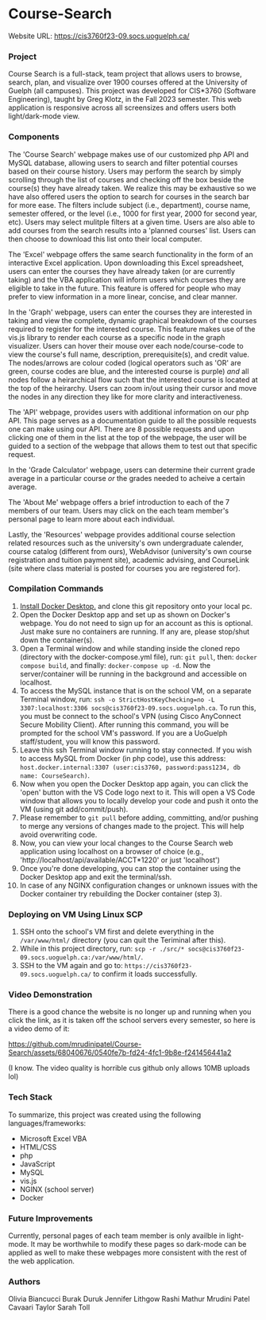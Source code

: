 # Course-Search
Website URL: https://cis3760f23-09.socs.uoguelph.ca/

### Project
Course Search is a full-stack, team project that allows users to browse, search, plan, and visualize over 1900 courses offered at the University of Guelph (all campuses). This project was developed for CIS*3760 (Software Engineering), taught by Greg Klotz, in the Fall 2023 semester. This web application is responsive across all screensizes and offers users both light/dark-mode view. 

### Components
The 'Course Search' webpage makes use of our customized php API and MySQL database, allowing users to search and filter potential courses based on their course history. Users may perform the search by simply scrolling through the list of courses and checking off the box beside the course(s) they have already taken. We realize this may be exhaustive so we have also offered users the option to search for courses in the search bar for more ease. The filters include subject (i.e., department), course name, semester offered, or the level (i.e., 1000 for first year, 2000 for second year, etc). Users may select mulitple filters at a given time. Users are also able to add courses from the search results into a 'planned courses' list. Users can then choose to download this list onto their local computer.

The 'Excel' webpage offers the same search functionality in the form of an interactive Excel application. Upon downloading this Excel spreadsheet, users can enter the courses they have already taken (or are currently taking) and the VBA application will inform users which courses they are eligible to take in the future. This feature is offered for people who may prefer to view information in a more linear, concise, and clear manner.

In the 'Graph' webpage, users can enter the courses they are interested in taking and view the complete, dynamic graphical breakdown of the courses required to register for the interested course. This feature makes use of the vis.js library to render each course as a specific node in the graph visualizer. Users can hover their mouse over each node/course-code to view the course's full name, description, prerequisite(s), and credit value. The nodes/arrows are colour coded (logical operators such as 'OR' are green, course codes are blue, and the interested course is purple) _and_ all nodes follow a heirarchical flow such that the interested course is located at the top of the heirarchy. Users can zoom in/out using their cursor and move the nodes in any direction they like for more clarity and interactiveness.

The 'API' webpage, provides users with additional information on our php API. This page serves as a documentation guide to all the possible requests one can make using our API. There are 8 possible requests and upon clicking one of them in the list at the top of the webpage, the user will be guided to a section of the webpage that allows them to test out that specific request.

In the 'Grade Calculator' webpage, users can determine their current grade average in a particular course _or_ the grades needed to acheive a certain average.

The 'About Me' webpage offers a brief introduction to each of the 7 members of our team. Users may click on the each team member's personal page to learn more about each individual.

Lastly, the 'Resources' webpage provides additional course selection related resources such as the university's own undergraduate calender, course catalog (different from ours), WebAdvisor (university's own course registration and tuition payment site), academic advising, and CourseLink (site where class material is posted for courses you are registered for).

### Compilation Commands
1. [Install Docker Desktop.](https://www.docker.com/products/docker-desktop/) and clone this git repository onto your local pc.
2. Open the Docker Desktop app and set up as shown on Docker's webpage. You do not need to sign up for an account as this is optional. Just make sure no containers are running. If any are, please stop/shut down the container(s).
3. Open a Terminal window and while standing inside the cloned repo (directory with the docker-compose.yml file), run: ```git pull```, then: ```docker compose build```, and finally: ```docker-compose up -d```. Now the server/container will be running in the background and accessible on localhost.
4. To access the MySQL instance that is on the school VM, on a separate Terminal window, run: ```ssh -o StrictHostKeyChecking=no -L 3307:localhost:3306 socs@cis3760f23-09.socs.uoguelph.ca```. To run this, you must be connect to the school's VPN (using Cisco AnyConnect Secure Mobility Client). After running this command, you will be prompted for the school VM's password. If you are a UoGuelph staff/student, you will know this password.
5. Leave this ssh Terminal window running to stay connected. If you wish to access MySQL from Docker (in php code), use this address: ```host.docker.internal:3307 (user:cis3760, password:pass1234, db name: CourseSearch)```.
6. Now when you open the Docker Desktop app again, you can click the 'open' button with the VS Code logo next to it. This will open a VS Code window that allows you to locally develop your code and push it onto the VM (using git add/commit/push).
7. Please remember to ```git pull``` before adding, committing, and/or pushing to merge any versions of changes made to the project. This will help avoid overwriting code.
8. Now, you can view your local changes to the Course Search web application using localhost on a browser of choice (e.g., 'http://localhost/api/available/ACCT*1220' or just 'localhost')
9. Once you're done developing, you can stop the container using the Docker Desktop app and exit the terminal/ssh.
10. In case of any NGINX configuration changes or unknown issues with the Docker container try rebuilding the Docker container (step 3).

### Deploying on VM Using Linux SCP
1. SSH onto the school's VM first and delete everything in the ```/var/www/html/``` directory (you can quit the Teriminal after this).
2. While in this project directory, run: ```scp -r ./src/* socs@cis3760f23-09.socs.uoguelph.ca:/var/www/html/```.
3. SSH to the VM again and go to: ```https://cis3760f23-09.socs.uoguelph.ca/``` to confirm it loads successfully.

### Video Demonstration
There is a good chance the website is no longer up and running when you click the link, as it is taken off the school servers every semester, so here is a video demo of it:

https://github.com/mrudinipatel/Course-Search/assets/68040676/0540fe7b-fd24-4fc1-9b8e-f241456441a2

(I know. The video quality is horrible cus github only allows 10MB uploads lol)

### Tech Stack
To summarize, this project was created using the following languages/frameworks:
* Microsoft Excel VBA
* HTML/CSS
* php
* JavaScript
* MySQL
* vis.js
* NGINX (school server)
* Docker

### Future Improvements
Currently, personal pages of each team member is only availble in light-mode. It may be worthwhile to modify these pages so dark-mode can be applied as well to make these webpages more consistent with the rest of the web application.

### Authors
Olivia Biancucci
Burak Duruk
Jennifer Lithgow 
Rashi Mathur
Mrudini Patel
Cavaari Taylor
Sarah Toll
